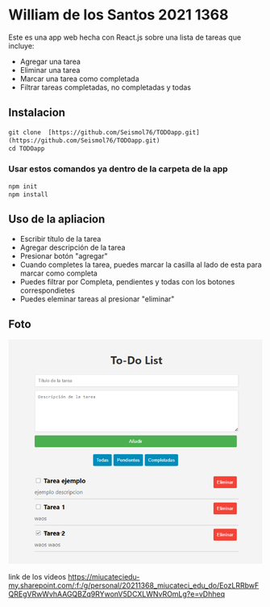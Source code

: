 # William de los Santos 2021 1368

Este es una app web hecha con React.js sobre una lista de tareas que incluye:

 - Agregar una tarea
 - Eliminar una tarea
 - Marcar una tarea como completada
 - Filtrar tareas completadas, no completadas y todas

## Instalacion
	git clone  [https://github.com/Seismol76/TODOapp.git](https://github.com/Seismol76/TODOapp.git)  
	cd TODOapp
### Usar estos comandos ya dentro de la carpeta de la app
	npm init 
	npm install

 
## Uso de la apliacion
 - Escribir título de la tarea
 - Agregar descripción de la tarea
 - Presionar botón "agregar"
 - Cuando completes la tarea, puedes marcar la casilla al lado de esta para marcar como completa
 - Puedes filtrar por Completa, pendientes y todas con los botones correspondietes 
 - Puedes eleminar tareas al presionar "eliminar"

## Foto


![image](https://github.com/Seismol76/TODOapp/blob/master/Todofoto.png)


link de los videos https://miucateciedu-my.sharepoint.com/:f:/g/personal/20211368_miucateci_edu_do/EozLRRbwFQREgVRwWvhAAGQBZq9RYwonV5DCXLWNvROmLg?e=vDhheq





